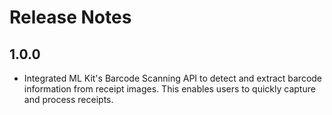# Release Notes

## 1.0.0
- Integrated ML Kit's Barcode Scanning API to detect and extract barcode information from receipt images. This enables users to quickly capture and process receipts.
